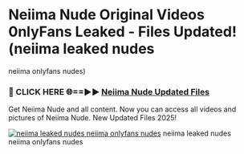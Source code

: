 # Neiima Nude Original Videos 0nlyFans Leaked - Files Updated! (neiima leaked nudes<br>
neiima onlyfans nudes)

<h3>🔴 CLICK HERE 🌐==►► <a href="https://tinyurl.com/2p9ay9w9" rel="nofollow">Neiima Nude Updated Files</a></h3>

Get Neiima Nude and all content. Now you can access all videos and pictures of Neiima Nude. New Updated Files 2025!

[![neiima leaked nudes<br>
neiima onlyfans nudes](https://i.imgur.com/KQgVmj3.gif)](https://tinyurl.com/2p9ay9w9)
neiima leaked nudes<br>
neiima onlyfans nudes